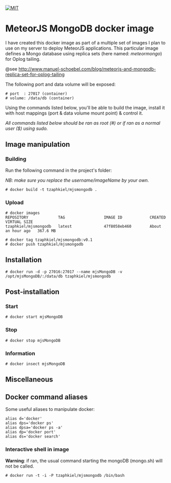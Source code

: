[![MIT](https://img.shields.io/github/license/mashape/apistatus.svg?style=plastic)](http://opensource.org/licenses/MIT)

# MeteorJS MongoDB docker image
I have created this docker image as part of a multiple set of images I plan to use on my server to deploy MeteorJS applications.
This particular image defines a Mongo database using replica sets (here named: *meteormongo*) for Oplog tailing.

@see http://www.manuel-schoebel.com/blog/meteorjs-and-mongodb-replica-set-for-oplog-tailing

The following port and data volume will be exposed:
```
# port  : 27017 (container)
# volume: /data/db (container) 
```
Using the commands listed below, you'll be able to build the image, install it with host mappings (port & data volume mount point) & control it.

*All commands listed below should be ran as root (#) or if ran as a normal user ($) using sudo.*

## Image manipulation
### Building
Run the following command in the project's folder:

*NB: make sure you replace the username/imageName by your own.*

```
# docker build -t tzaphkiel/mjsmongodb .
```

### Upload
```
# docker images
REPOSITORY             TAG                 IMAGE ID            CREATED             VIRTUAL SIZE
tzaphkiel/mjsmongodb   latest              47f8058eb460        About an hour ago   367.6 MB

# docker tag tzaphkiel/mjsmongodb:v0.1 
# docker push tzaphkiel/mjsmongodb
```

## Installation
```
# docker run -d -p 27016:27017 --name mjsMongoDB -v /opt/mjsMongoDB/:/data/db tzaphkiel/mjsmongodb
```

## Post-installation
### Start
```
# docker start mjsMongoDB
```

### Stop
```
# docker stop mjsMongoDB
```

### Information
```
# docker insect mjsMongoDB
```

## Miscellaneous
## Docker command aliases
Some useful aliases to manipulate docker:

```
alias d='docker'
alias dps='docker ps'
alias dpsa='docker ps -a'
alias dp='docker port'
alias ds='docker search'
```

### Interactive shell in image
__Warning__: if ran, the usual command starting the mongoDB (mongo.sh) will not be called.

```
# docker run -t -i -P tzaphkiel/mjsmongodb /bin/bash
```
